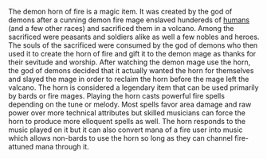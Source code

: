 The demon horn of fire is a magic item. It was created by the god of demons after a cunning demon fire mage enslaved hundereds of [humans](Humans) (and a few other races) and sacrificed them in a volcano. Among the sacrificed were peasants and soldiers alike as well a few nobles and heroes. The souls of the sacrificed were consumed by the god of demons who then used it to create the horn of fire and gift it to the demon mage as thanks for their sevitude and worship. After watching the demon mage use the horn, the god of demons decided that it actually wanted the horn for themselves and slayed the mage in order to reclaim the horn before the mage left the valcano. The horn is considered a legendary item that can be used primarily by bards or fire mages. Playing the horn casts powerful fire spells depending on the tune or melody. Most spells favor area damage and raw power over more technical attributes but skilled musicians can force the horn to produce more elloquent spells as well. The horn responds to the music played on it but it can also convert mana of a fire user into music which allows non-bards to use the horn so long as they can channel fire-attuned mana through it.  